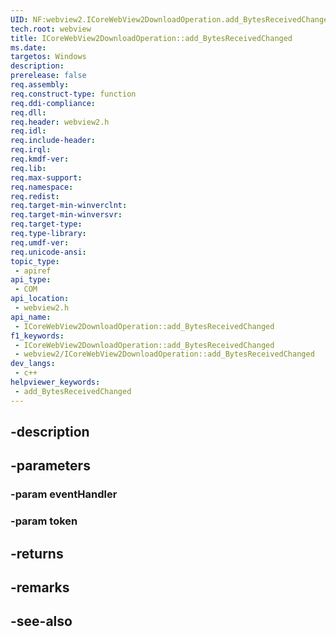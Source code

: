 ```yaml
---
UID: NF:webview2.ICoreWebView2DownloadOperation.add_BytesReceivedChanged
tech.root: webview
title: ICoreWebView2DownloadOperation::add_BytesReceivedChanged
ms.date: 
targetos: Windows
description: 
prerelease: false
req.assembly: 
req.construct-type: function
req.ddi-compliance: 
req.dll: 
req.header: webview2.h
req.idl: 
req.include-header: 
req.irql: 
req.kmdf-ver: 
req.lib: 
req.max-support: 
req.namespace: 
req.redist: 
req.target-min-winverclnt: 
req.target-min-winversvr: 
req.target-type: 
req.type-library: 
req.umdf-ver: 
req.unicode-ansi: 
topic_type:
 - apiref
api_type:
 - COM
api_location:
 - webview2.h
api_name:
 - ICoreWebView2DownloadOperation::add_BytesReceivedChanged
f1_keywords:
 - ICoreWebView2DownloadOperation::add_BytesReceivedChanged
 - webview2/ICoreWebView2DownloadOperation::add_BytesReceivedChanged
dev_langs:
 - c++
helpviewer_keywords:
 - add_BytesReceivedChanged
---
```


## -description

## -parameters

### -param eventHandler

### -param token

## -returns

## -remarks

## -see-also

